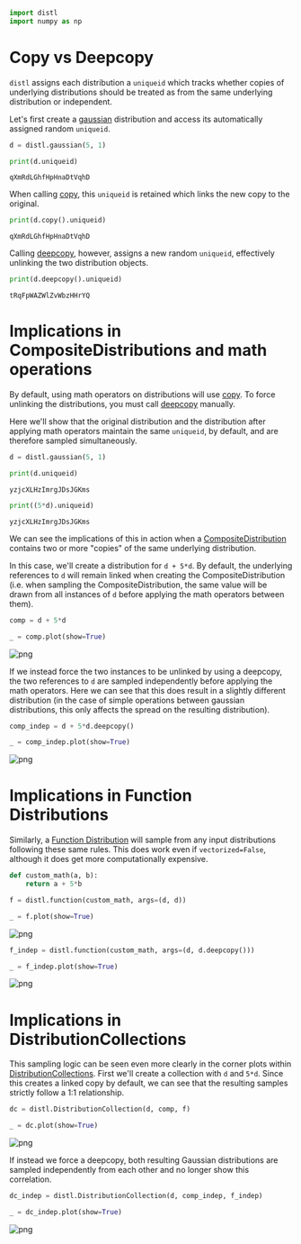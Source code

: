 ```python
import distl
import numpy as np
```

# Copy vs Deepcopy

`distl` assigns each distribution a `uniqueid` which tracks whether copies of underlying distributions should be treated as from the same underlying distribution or independent.

Let's first create a [gaussian](../api/Gaussian.md) distribution and access its automatically assigned random `uniqueid`.



```python
d = distl.gaussian(5, 1)
```


```python
print(d.uniqueid)
```

    qXmRdLGhfHpHnaDtVqhD


When calling [copy](../api/BaseDistribution.copy.md), this `uniqueid` is retained which links the new copy to the original.


```python
print(d.copy().uniqueid)
```

    qXmRdLGhfHpHnaDtVqhD


Calling [deepcopy](../api/BaseDistribution.deepcopy.md), however, assigns a new random `uniqueid`, effectively unlinking the two distribution objects.


```python
print(d.deepcopy().uniqueid)
```

    tRqFpWAZWlZvWbzHHrYQ


# Implications in CompositeDistributions and math operations

By default, using math operators on distributions will use [copy](../api/BaseDistribution.copy.md).  To force unlinking the distributions, you must call [deepcopy](../api/BaseDistribution.deepcopy.md) manually.

Here we'll show that the original distribution and the distribution after applying math operators maintain the same `uniqueid`, by default, and are therefore sampled simultaneously.


```python
d = distl.gaussian(5, 1)
```


```python
print(d.uniqueid)
```

    yzjcXLHzImrgJDsJGKms



```python
print((5*d).uniqueid)
```

    yzjcXLHzImrgJDsJGKms


We can see the implications of this in action when a [CompositeDistribution](../api/CompositeDistribution.md) contains two or more "copies" of the same underlying distribution.

In this case, we'll create a distribution for `d + 5*d`.  By default, the underlying references to `d` will remain linked when creating the CompositeDistribution (i.e. when sampling the CompositeDistribution, the same value will be drawn from all instances of `d` before applying the math operators between them).


```python
comp = d + 5*d
```


```python
_ = comp.plot(show=True)
```


![png](copy_deepcopy_files/copy_deepcopy_14_0.png)


If we instead force the two instances to be unlinked by using a deepcopy, the two references to `d` are sampled independently before applying the math operators.  Here we can see that this does result in a slightly different distribution (in the case of simple operations between gaussian distributions, this only affects the spread on the resulting distribution).


```python
comp_indep = d + 5*d.deepcopy()
```


```python
_ = comp_indep.plot(show=True)
```


![png](copy_deepcopy_files/copy_deepcopy_17_0.png)


# Implications in Function Distributions

Similarly, a [Function Distribution](../api/Function.md) will sample from any input distributions following these same rules.  This does work even if `vectorized=False`, although it does get more computationally expensive.


```python
def custom_math(a, b):
    return a + 5*b
```


```python
f = distl.function(custom_math, args=(d, d))
```


```python
_ = f.plot(show=True)
```


![png](copy_deepcopy_files/copy_deepcopy_21_0.png)



```python
f_indep = distl.function(custom_math, args=(d, d.deepcopy()))
```


```python
_ = f_indep.plot(show=True)
```


![png](copy_deepcopy_files/copy_deepcopy_23_0.png)


# Implications in DistributionCollections

This sampling logic can be seen even more clearly in the corner plots within [DistributionCollections](../api/DistributionCollection.md).  First we'll create a collection with `d` and `5*d`.  Since this creates a linked copy by default, we can see that the resulting samples strictly follow a 1:1 relationship.


```python
dc = distl.DistributionCollection(d, comp, f)
```


```python
_ = dc.plot(show=True)
```


![png](copy_deepcopy_files/copy_deepcopy_27_0.png)


If instead we force a deepcopy, both resulting Gaussian distributions are sampled independently from each other and no longer show this correlation.


```python
dc_indep = distl.DistributionCollection(d, comp_indep, f_indep)
```


```python
_ = dc_indep.plot(show=True)
```


![png](copy_deepcopy_files/copy_deepcopy_30_0.png)



```python

```
